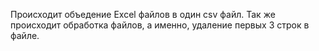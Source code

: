 Происходит объедение Excel файлов в один csv файл.
Так же происходит обработка файлов, а именно, удаление первых 3 строк в файле.
